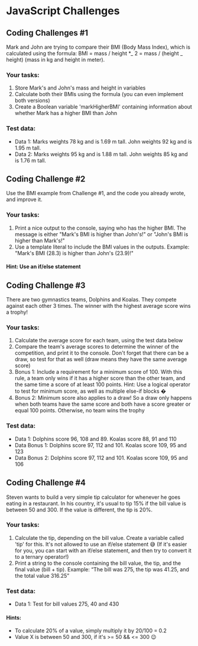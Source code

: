 # JavaScript Challenges

## Coding Challenges #1

Mark and John are trying to compare their BMI (Body Mass Index), which is
calculated using the formula:
BMI = mass / height \*_ 2 = mass / (height _ height) (mass in kg
and height in meter).

### Your tasks:

1. Store Mark's and John's mass and height in variables
2. Calculate both their BMIs using the formula (you can even implement both
   versions)
3. Create a Boolean variable 'markHigherBMI' containing information about
   whether Mark has a higher BMI than John

### Test data:

-   Data 1: Marks weights 78 kg and is 1.69 m tall. John weights 92 kg and is 1.95
    m tall.
-   Data 2: Marks weights 95 kg and is 1.88 m tall. John weights 85 kg and is 1.76
    m tall.

## Coding Challenge #2

Use the BMI example from Challenge #1, and the code you already wrote, and improve it.

### Your tasks:

1. Print a nice output to the console, saying who has the higher BMI. The message
   is either "Mark's BMI is higher than John's!" or "John's BMI is higher than Mark's!"
2. Use a template literal to include the BMI values in the outputs. Example: "Mark's
   BMI (28.3) is higher than John's (23.9)!"

#### Hint: Use an if/else statement

## Coding Challenge #3

There are two gymnastics teams, Dolphins and Koalas. They compete against each
other 3 times. The winner with the highest average score wins a trophy!

### Your tasks:

1. Calculate the average score for each team, using the test data below
2. Compare the team's average scores to determine the winner of the competition,
   and print it to the console. Don't forget that there can be a draw, so test for that
   as well (draw means they have the same average score)
3. Bonus 1: Include a requirement for a minimum score of 100. With this rule, a
   team only wins if it has a higher score than the other team, and the same time a
   score of at least 100 points. Hint: Use a logical operator to test for minimum
   score, as well as multiple else-if blocks �
4. Bonus 2: Minimum score also applies to a draw! So a draw only happens when
   both teams have the same score and both have a score greater or equal 100
   points. Otherwise, no team wins the trophy

### Test data:

-   Data 1: Dolphins score 96, 108 and 89. Koalas score 88, 91 and 110
-   Data Bonus 1: Dolphins score 97, 112 and 101. Koalas score 109, 95 and 123
-   Data Bonus 2: Dolphins score 97, 112 and 101. Koalas score 109, 95 and 106

## Coding Challenge #4

Steven wants to build a very simple tip calculator for whenever he goes eating in a
restaurant. In his country, it's usual to tip 15% if the bill value is between 50 and 300.
If the value is different, the tip is 20%.

### Your tasks:

1. Calculate the tip, depending on the bill value. Create a variable called 'tip' for
   this. It's not allowed to use an if/else statement 😅 (If it's easier for you, you can
   start with an if/else statement, and then try to convert it to a ternary
   operator!)
2. Print a string to the console containing the bill value, the tip, and the final value
   (bill + tip). Example: “The bill was 275, the tip was 41.25, and the total value
   316.25”

### Test data:

-   Data 1: Test for bill values 275, 40 and 430

#### Hints:

-   To calculate 20% of a value, simply multiply it by 20/100 = 0.2
-   Value X is between 50 and 300, if it's >= 50 && <= 300 😉
